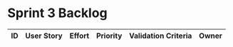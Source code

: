 # Sprint 3 Backlog
| ID | User Story | Effort | Priority | Validation Criteria | Owner |
|----|------------|--------|----------|---------------------|-------|